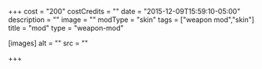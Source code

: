 +++
cost = "200"
costCredits = ""
date = "2015-12-09T15:59:10-05:00"
description = ""
image = ""
modType = "skin"
tags = ["weapon mod","skin"]
title = "mod"
type = "weapon-mod"

[images]
  alt = ""
  src = ""

+++
